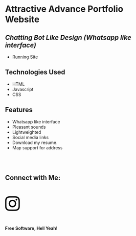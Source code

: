 # Attractive Advance Portfolio Website
## _Chatting Bot Like Design (Whatsapp like interface)_


- [Running Site](https://khushichoudhary1020.github.io/Chat-with-Khushi-Choudhary/)


## Technologies Used

- HTML
- Javascript
- CSS

## Features

- Whatsapp like interface
- Pleasant sounds
- Lightweighted
- Social media links
- Download my resume.
- Map support for address


<br><br>

## Connect with Me: 

<br>


[![N|Solid](images/instagram.svg)](https://instagram.com/kushimanent)


<br>

**Free Software, Hell Yeah!**
